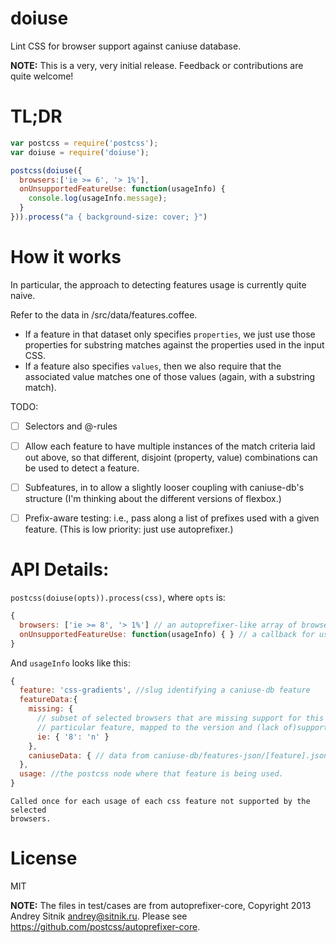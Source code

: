 doiuse
======

Lint CSS for browser support against caniuse database.

**NOTE:** This is a very, very initial release.  Feedback or contributions
are quite welcome!

# TL;DR
```javascript
var postcss = require('postcss');
var doiuse = require('doiuse');

postcss(doiuse({
  browsers:['ie >= 6', '> 1%'],
  onUnsupportedFeatureUse: function(usageInfo) {
    console.log(usageInfo.message);
  }
})).process("a { background-size: cover; }")
```

# How it works
In particular, the approach to detecting features usage is currently quite naive.

Refer to the data in /src/data/features.coffee.

- If a feature in that dataset only specifies `properties`, we just use those
  properties for substring matches against the properties used in the input CSS.
- If a feature also specifies `values`, then we also require that the associated
  value matches one of those values (again, with a substring match).
  
TODO:
- [ ] Selectors and @-rules
- [ ] Allow each feature to have multiple instances of the match criteria laid
      out above, so that different, disjoint (property, value) combinations can
      be used to detect a feature.
- [ ] Subfeatures, in to allow a slightly looser coupling with caniuse-db's
      structure (I'm thinking about the different versions of flexbox.)
- [ ] Prefix-aware testing: i.e., pass along a list of prefixes used with a
      given feature.  (This is low priority: just use autoprefixer.)


# API Details: 
`postcss(doiuse(opts)).process(css)`, where `opts` is:
```javascript
{
  browsers: ['ie >= 8', '> 1%'] // an autoprefixer-like array of browsers.
  onUnsupportedFeatureUse: function(usageInfo) { } // a callback for usages of features not supported by the selected browsers
}
```

And `usageInfo` looks like this:

```javascript
{
  feature: 'css-gradients', //slug identifying a caniuse-db feature
  featureData:{
    missing: {
      // subset of selected browsers that are missing support for this
      // particular feature, mapped to the version and (lack of)support code
      ie: { '8': 'n' }
    },
    caniuseData: { // data from caniuse-db/features-json/[feature].json }
  },
  usage: //the postcss node where that feature is being used.
}
```
    Called once for each usage of each css feature not supported by the selected
    browsers.


# License

MIT

**NOTE:** The files in test/cases are from autoprefixer-core, Copyright 2013 Andrey Sitnik <andrey@sitnik.ru>.  Please see https://github.com/postcss/autoprefixer-core.
